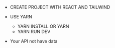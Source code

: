 - CREATE PROJECT WITH REACT AND TAILWIND
- USE YARN
  * YARN INSTALL OR YARN 
  * YARN RUN DEV

- Your API not have data